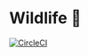 # Wildlife :paw_prints:

[![CircleCI](https://circleci.com/gh/zioroboco/wildlife/tree/master.svg?style=svg)](https://circleci.com/gh/zioroboco/wildlife/tree/master)
